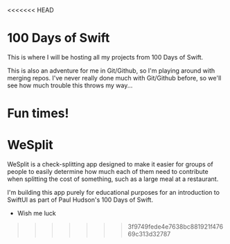 <<<<<<< HEAD
# 100 Days of Swift

This is where I will be hosting all my projects from 100 Days of Swift.

This is also an adventure for me in Git/Github, so I'm playing around with merging repos.
I've never really done much with Git/Github before, so we'll see how much trouble this throws my way...

Fun times!
=======
# WeSplit

WeSplit is a check-splitting app designed to make it easier for groups of people to easily determine how much each of them need to contribute when splitting the cost of something, such as a large meal at a restaurant.

I'm building this app purely for educational purposes for an introduction to SwiftUI as part of Paul Hudson's 100 Days of Swift.

* Wish me luck
>>>>>>> 3f9749fede4e7638bc881921f47669c313d32787
